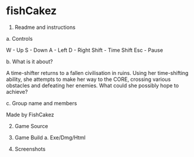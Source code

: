 # fishCakez

1. Readme and instructions

a. Controls

W - Up
S - Down
A - Left
D - Right
Shift - Time Shift
Esc - Pause

b. What is it about?

A time-shifter returns to a fallen civilisation in ruins. Using her time-shifting ability, she attempts to make her way to the CORE, crossing various obstacles and defeating her enemies. What could she possibly hope to achieve?

c. Group name and members

Made by FishCakez

2. Game Source

3. Game Build
a. Exe/Dmg/Html

4. Screenshots
